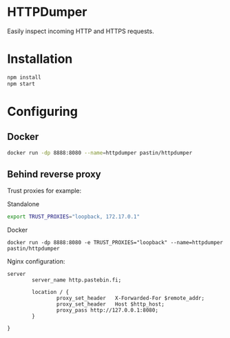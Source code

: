 # HTTPDumper
Easily inspect incoming HTTP and HTTPS requests.

# Installation

```sh
npm install
npm start
```

# Configuring

## Docker

```sh
docker run -dp 8888:8080 --name=httpdumper pastin/httpdumper
```
## Behind reverse proxy

Trust proxies for example:

Standalone
```sh
export TRUST_PROXIES="loopback, 172.17.0.1"
```

Docker
```
docker run -dp 8888:8080 -e TRUST_PROXIES="loopback" --name=httpdumper pastin/httpdumper
```

Nginx configuration:

```nginx
server 
        server_name http.pastebin.fi;

        location / {
                proxy_set_header   X-Forwarded-For $remote_addr;
                proxy_set_header   Host $http_host;
                proxy_pass http://127.0.0.1:8080;
        }

}

```


